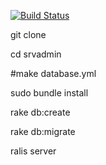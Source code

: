 [![Build Status](https://travis-ci.org/nagane/rails-tutorial.svg?branch=sign-up)](https://travis-ci.org/nagane/rails-tutorial)

git clone

cd srvadmin

#make database.yml

sudo bundle install

rake db:create

rake db:migrate

ralis server
